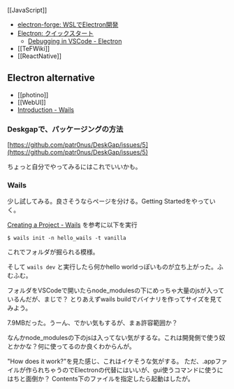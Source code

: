 [[JavaScript]]

- [electron-forge: WSLでElectron開発](https://www.electronforge.io/guides/developing-with-wsl)
- [Electron: クイックスタート](https://www.electronjs.org/docs/tutorial/quick-start)
   - [Debugging in VSCode - Electron](https://www.electronjs.org/docs/latest/tutorial/debugging-vscode)
- [[TeFWiki]]
- [[ReactNative]]

## Electron alternative

- [[photino]]
- [[WebUI]]
- [Introduction - Wails](https://wails.io/docs/introduction)

### Deskgapで、パッケージングの方法

[https://github.com/patr0nus/DeskGap/issues/5](https://github.com/patr0nus/DeskGap/issues/5)

ちょっと自分でやってみるにはこれでいいかも。

### Wails

少し試してみる。良さそうならページを分ける。Getting Startedをやっていく。

[Creating a Project - Wails](https://wails.io/docs/gettingstarted/firstproject) を参考に以下を実行

```
$ wails init -n hello_wails -t vanilla
```

これでフォルダが掘られる模様。

そして `wails dev` と実行したら何かhello worldっぽいものが立ち上がった。ふむふむ。

フォルダをVSCodeで開いたらnode_modulesの下にめっちゃ大量のjsが入っているんだが、まじで？
とりあえずwails buildでバイナリを作ってサイズを見てみよう。

7.9MBだった。うーん、でかい気もするが、まぁ許容範囲か？

なんかnode_modulesの下のjsは入ってない気がするな。これは開発側で使う奴とかかな？何に使ってるのか良くわからんが。

"How does it work?"を見た感じ、これはイケそうな気がする。
ただ、.appファイルが作られちゃうのでElectronの代替にはいいが、gui使うコマンドに使うにはちと面倒か？
Contents下のファイルを指定したら起動はしたが。